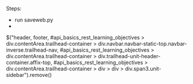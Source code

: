 Steps:
* run saveweb.py
* 

$("header, footer, #api_basics_rest_learning_objectives > div.contentArea.trailhead-container > div.navbar.navbar-static-top.navbar-inverse.trailhead-nav, #api_basics_rest_learning_objectives > div.contentArea.trailhead-container > div.trailhead-unit-header-container.affix-top, #api_basics_rest_learning_objectives > div.contentArea.trailhead-container > div > div > div.span3.unit-sidebar").remove()


